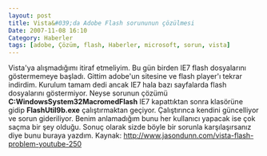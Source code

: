 ```yaml
---
layout: post
title: Vista&#039;da Adobe Flash sorununun çözülmesi
Date: 2007-11-08 16:10
Category: Haberler
tags: [adobe, Çözüm, flash, Haberler, microsoft, sorun, vista]
---
```


Vista'ya alışmadığımı itiraf etmeliyim. Bu gün birden IE7 flash
dosyalarını göstermemeye başladı. Gittim adobe'un sitesine ve flash
player'ı tekrar indirdim. Kurulum tamam dedi ancak IE7 hala bazı
sayfalarda flash dosyalarını göstermiyor. Neyse sorunun çözümü
**C:WindowsSystem32MacromedFlash** IE7 kapattıktan sonra
klasörüne gidip **FlashUtil9b.exe** çalıştırmaktan geçiyor. Çalıştırınca
kendini güncelliyor ve sorun gideriliyor. Benim anlamadığım bunu her
kullanıcı yapacak ise çok saçma bir şey olduğu. Sonuç olarak sizde böyle
bir sorunla karşılaşırsanız diye bunu buraya yazdım. Kaynak:
http://www.jasondunn.com/vista-flash-problem-youtube-250

